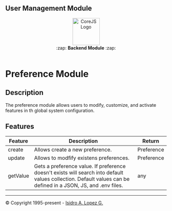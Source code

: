 ## User Management Module

<div align="center">
  <img height="85" src="https://ialopezg.com/packages/corejs/corejs-logo.png" alt="CoreJS Logo" />
</div>

<div align="center">
  :zap: <strong>Backend Module</strong> :zap:
</div>
<br />

# Preference Module

## Description

The preference module allows users to modify, customize, and activate features in th global system configuration.

## Features

| Feature  | Description                                                                                                                                                    | Return     |
| -------- | -------------------------------------------------------------------------------------------------------------------------------------------------------------- | ---------- |
| create   | Allows create a new preference.                                                                                                                                | Preference |
| update   | Allows to modfify existens preferences.                                                                                                                        | Preference |
| getValue | Gets a preference value. If preference doesn't exists will search into default values collection. Default values can be defined in a JSON, JS, and .env files. | any        |

---

&copy; Copyright 1995-present - [Isidro A. Lopez G.](https://ialopezg.com/)
